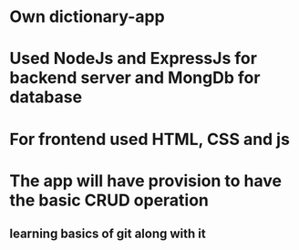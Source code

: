 # Own dictionary-app
# Used NodeJs and ExpressJs for backend server and MongDb for database
# For frontend used HTML, CSS and js 
# The app will have provision to have the basic CRUD operation

## learning basics of git along with it

